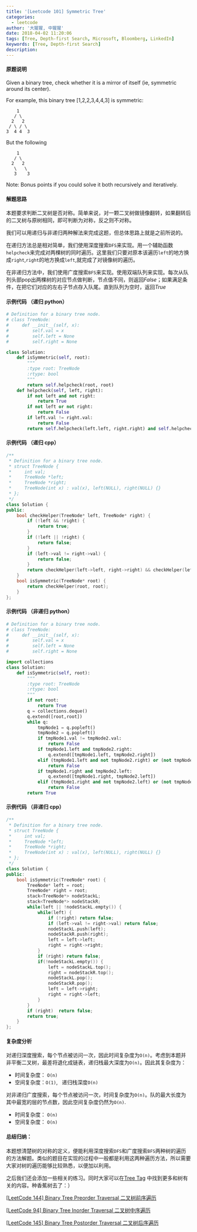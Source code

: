 ```yaml
---
title: '[Leetcode 101] Symmetric Tree'
categories:
  - leetcode
author: '大猩猩, 中猩猩'
date: 2018-04-02 11:20:06
tags: [Tree, Depth-first Search, Microsoft, Bloomberg, LinkedIn]
keywords: [Tree, Depth-first Search]
description:
---
```


#### 原题说明
Given a binary tree, check whether it is a mirror of itself (ie, symmetric around its center).

For example, this binary tree [1,2,2,3,4,4,3] is symmetric:

   
        1   
       / \
      2   2
     / \ / \
    3  4 4  3
   
But the following

        1   
       / \
      2   2
       \   \
       3    3
Note:
Bonus points if you could solve it both recursively and iteratively.

#### 解题思路
本题要求判断二叉树是否对称。简单来说，对一颗二叉树做镜像翻转，如果翻转后的二叉树与原树相同，即可判断为对称，反之则不对称。

我们可以用递归与非递归两种解法来完成这题，但总体思路上就是之前所说的。

在递归方法总是相对简单，我们使用深度搜索`DFS`来实现。用一个辅助函数`helpcheck`来完成对两棵树的同时遍历。这里我们只要对原本该遍历`left`的地方换成`right`,`right`的地方换成`left`,就完成了对镜像树的遍历。

在非递归方法中，我们使用广度搜索`BFS`来实现。使用双端队列来实现。每次从队列头部pop出两棵树的对应节点做判断，节点值不同，则返回*False*；如果满足条件，在把它们对应的左右子节点存入队尾。直到队列为空时，返回*True*



#### 示例代码 （递归 python）

```python
# Definition for a binary tree node.
# class TreeNode:
#     def __init__(self, x):
#         self.val = x
#         self.left = None
#         self.right = None

class Solution:
    def isSymmetric(self, root):
        """
        :type root: TreeNode
        :rtype: bool
        """
        return self.helpcheck(root, root)
    def helpcheck(self, left, right):
        if not left and not right:
            return True
        if not left or not right:
            return False
        if left.val != right.val:
            return False
        return self.helpcheck(left.left, right.right) and self.helpcheck(left.right, right.left)  

```
#### 示例代码 （递归 cpp）

```cpp
/**
 * Definition for a binary tree node.
 * struct TreeNode {
 *     int val;
 *     TreeNode *left;
 *     TreeNode *right;
 *     TreeNode(int x) : val(x), left(NULL), right(NULL) {}
 * };
 */
class Solution {
public:
    bool checkHelper(TreeNode* left, TreeNode* right) {
        if (!left && !right) {
            return true;
        }
        if (!left || !right) {
            return false;
        }
        if (left->val != right->val) {
            return false;
        }
        return checkHelper(left->left, right->right) && checkHelper(left->right, right->left);
    }
    bool isSymmetric(TreeNode* root) {
        return checkHelper(root, root);
    }
};
```
#### 示例代码 （非递归 python）

```python
# Definition for a binary tree node.
# class TreeNode:
#     def __init__(self, x):
#         self.val = x
#         self.left = None
#         self.right = None

import collections
class Solution:
    def isSymmetric(self, root):
        """
        :type root: TreeNode
        :rtype: bool
        """
        if not root:
            return True
        q = collections.deque()
        q.extend([root,root])
        while q:
            tmpNode1 = q.popleft()
            tmpNode2 = q.popleft()
            if tmpNode1.val != tmpNode2.val:
                return False
            if tmpNode1.left and tmpNode2.right:
                q.extend([tmpNode1.left, tmpNode2.right])
            elif (tmpNode1.left and not tmpNode2.right) or (not tmpNode1.left and tmpNode2.right):
                return False
            if tmpNode1.right and tmpNode2.left:
                q.extend([tmpNode1.right, tmpNode2.left])
            elif (tmpNode1.right and not tmpNode2.left) or (not tmpNode1.right and tmpNode2.left):
                return False
        return True
```
#### 示例代码 （非递归 cpp）

```cpp
/**
 * Definition for a binary tree node.
 * struct TreeNode {
 *     int val;
 *     TreeNode *left;
 *     TreeNode *right;
 *     TreeNode(int x) : val(x), left(NULL), right(NULL) {}
 * };
 */
class Solution {
public:
    bool isSymmetric(TreeNode* root) {
        TreeNode* left = root;
        TreeNode* right = root;
        stack<TreeNode*> nodeStackL;
        stack<TreeNode*> nodeStackR;
        while(left || !nodeStackL.empty()) {
            while(left) {
                if (!right) return false;
                if (left->val != right->val) return false;
                nodeStackL.push(left);
                nodeStackR.push(right);
                left = left->left;
                right = right->right;
            }
            if (right) return false;
            if(!nodeStackL.empty()) {
                left = nodeStackL.top();
                right = nodeStackR.top();
                nodeStackL.pop();
                nodeStackR.pop();
                left = left->right;
                right = right->left;
            }
        }
        if (right)  return false;
        return true;
    }
};
```

#### 复杂度分析
对递归深度搜索，每个节点被访问一次，因此时间复杂度为`O(n)`。考虑到本题并非平衡二叉树，最差将退化成链表，递归栈最大深度为`O(n)`。因此其复杂度为：

- 时间复杂度： `O(n)`
- 空间复杂度：`O(1)`, &#160; 递归栈深度`O(n)`


对非递归广度搜索，每个节点被访问一次，时间复杂度为`O(n)`。队的最大长度为其中最宽的层的节点数，因此空间复杂度仍然为`O(n)`.

- 时间复杂度： `O(n)`
- 空间复杂度： `O(n)`

#### 总结归纳：
本题想清楚树的对称的定义，便能利用深度搜索`DFS`和广度搜索`BFS`两种树的遍历的方法解题。类似的题目在实现的过程中一般都是利用这两种遍历方法，所以需要大家对树的遍历能够比较熟悉，以便加以利用。

之后我们还会添加一些相关的练习。同时大家可以在[Tree Tag](/tags/Tree) 中找到更多和树有关的内容。种香蕉树去了：）

[[LeetCode 144] Binary Tree Preorder Traversal 二叉树前序遍历](/Leetcode-144-Binary-Tree-Preorder-Traversal)

[[LeetCode 94] Binary Tree Inorder Traversal 二叉树中序遍历](/Leetcode-94-Binary-Tree-Inorder-Traversal)

[[LeetCode 145] Binary Tree Postorder Traversal 二叉树后序遍历](/leetcode-145-Binary-Tree-Postorder-Traversal)
